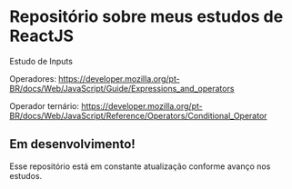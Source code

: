 # Repositório sobre meus estudos de ReactJS

Estudo de Inputs

Operadores:
https://developer.mozilla.org/pt-BR/docs/Web/JavaScript/Guide/Expressions_and_operators

Operador ternário:
https://developer.mozilla.org/pt-BR/docs/Web/JavaScript/Reference/Operators/Conditional_Operator

## Em desenvolvimento!

Esse repositório está em constante atualização conforme avanço nos estudos.
